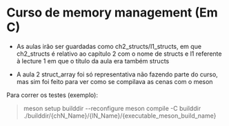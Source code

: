 # Curso de memory management (Em C)

- As aulas irão ser guardadas como ch2_structs/l1_structs, em que ch2_structs é relativo ao capítulo 2 com o nome de structs e l1 referente à lecture 1 em que o título da aula era também structs

- A aula 2 struct_array foi só representativa não fazendo parte do curso, mas sim foi feito para ver como se compilava as cenas com o meson

Para correr os testes (exemplo):
> meson setup builddir --reconfigure
> meson compile -C builddir
> ./builddir/{chN_Name}/{lN_Name}/{executable_meson_build_name}